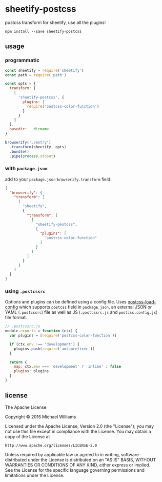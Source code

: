 # sheetify-postcss

postcss transform for sheetify, use all the plugins!

```shell
npm install --save sheetify-postcss
```

## usage

### programmatic

```js
const sheetify = require('sheetify')
const path = require('path')

const opts = {
  transform: [
    [
      'sheetify-postcss', {
        plugins: [
          require('postcss-color-function')
        ]
      }
    ]
  ],
  basedir: __dirname
}

browserify('./entry')
  .transform(sheetify, opts)
  .bundle()
  .pipe(process.stdout)
```

### with `package.json`

add to your `package.json` `browserify.transform` field:

```json
{
  "browserify": {
    "transform": [
      [
        "sheetify",
        {
          "transform": [
            [
              "sheetify-postcss",
              {
                "plugins": [
                  "postcss-color-function"
                ]
              }
            ]
          ]
        }
      ]
    ]
  }
}
```

### using `.postcssrc`

Options and plugins can be defined using a config file. Uses [postcss-load-config](https://github.com/michael-ciniawsky/postcss-load-config) which supports `postcss` field in `package.json`, an external JSON or YAML (`.postcssrc`) file as well as JS (`.postcssrc.js` and `postcss.config.js`) file format.

```javascript
// .postcssrc.js
module.exports = function (ctx) {
  var plugins = [require('postcss-color-function')]

  if (ctx.env !== 'development') {
    plugins.push(require('autoprefixer'))
  }

  return {
    map: ctx.env === 'development' ? 'inline' : false
    plugins: plugins
  }
}
```

## license

The Apache License

Copyright &copy; 2016 Michael Williams

Licensed under the Apache License, Version 2.0 (the "License");
you may not use this file except in compliance with the License.
You may obtain a copy of the License at

    http://www.apache.org/licenses/LICENSE-2.0

Unless required by applicable law or agreed to in writing, software
distributed under the License is distributed on an "AS IS" BASIS,
WITHOUT WARRANTIES OR CONDITIONS OF ANY KIND, either express or implied.
See the License for the specific language governing permissions and
limitations under the License.
